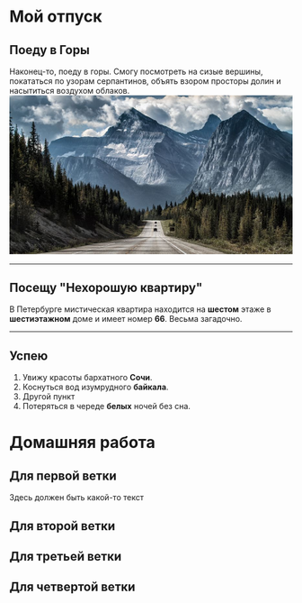 # Мой отпуск

## Поеду в **Горы**
Наконец-то, поеду в горы.
Смогу посмотреть на сизые вершины,
покататься по узорам серпантинов,
объять взором просторы долин и насытиться воздухом облаков.
![](Image20230423185019.jpg)

---
## Посещу "Нехорошую квартиру"
В Петербурге мистическая квартира находится на **шестом** этаже в **шестиэтажном** доме
и имеет номер **66**. Весьма загадочно.

---
## Успею
1. Увижу красоты бархатного **Сочи**.
2. Коснуться вод изумрудного **байкала**.
3. Другой пункт
3. Потеряться в череде **белых** ночей без сна.

# Домашняя работа

## Для первой ветки
Здесь должен быть какой-то текст

## Для второй ветки


## Для третьей ветки


## Для четвертой ветки

